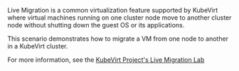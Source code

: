 Live Migration is a common virtualization feature supported by KubeVirt where
virtual machines running on one cluster node move to another cluster node
without shutting down the guest OS or its applications.

This scenario demonstrates how to migrate a VM from one node to another in a KubeVirt cluster.

For more information, see the [KubeVirt Project's Live Migration Lab](https://kubevirt.io/labs/kubernetes/migration.html)
